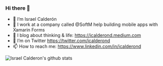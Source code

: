 ### Hi there 👋

- 🔭 I’m Israel Calderón
- 🏢 I work at a company called @SoftM help building mobile apps with Xamarin Forms
- 🌱 I blog about thinking & life: https://icalderond.medium.com
- 🦜 I’m on Twitter https://twitter.com/icalderond
- 📫 How to reach me: https://www.linkedin.com/in/icalderond

![Israel Calderon's github stats](https://github-readme-stats.vercel.app/api?username=icalderond&show_icons=true)
